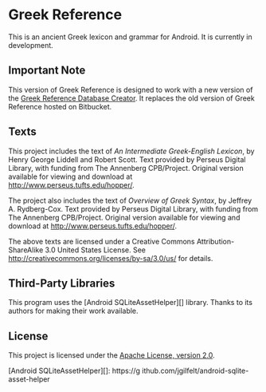 # Greek Reference

This is an ancient Greek lexicon and grammar for Android. It is currently in development.

## Important Note

This version of Greek Reference is designed to work with a new version of the [Greek Reference Database Creator][]. It replaces the old version of Greek Reference hosted on Bitbucket.

## Texts

This project includes the text of *An Intermediate Greek-English Lexicon*, by Henry George Liddell and Robert Scott. Text provided by Perseus Digital Library, with funding from The Annenberg CPB/Project. Original version available for viewing and download at http://www.perseus.tufts.edu/hopper/.

The project also includes the text of *Overview of Greek Syntax*, by Jeffrey A. Rydberg-Cox. Text provided by Perseus Digital Library, with funding from The Annenberg CPB/Project. Original version available for viewing and download at http://www.perseus.tufts.edu/hopper/.

The above texts are licensed under a Creative Commons Attribution-ShareAlike 3.0 United States License. See http://creativecommons.org/licenses/by-sa/3.0/us/ for details.

## Third-Party Libraries

This program uses the [Android SQLiteAssetHelper][] library. Thanks to its authors for making their work available.

## License

This project is licensed under the [Apache License, version 2.0][Apache].

[Greek Reference Database Creator]: https://github.com/blinskey/greek-reference-database-creator
[Apache]: http://www.apache.org/licenses/LICENSE-2.0
[Android SQLiteAssetHelper][]: https://g    ithub.com/jgilfelt/android-sqlite-asset-helper
